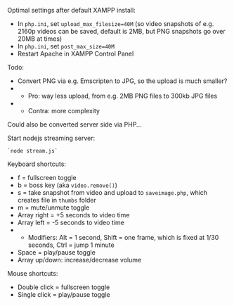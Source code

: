 Optimal settings after default XAMPP install:

 * In `php.ini`, set `upload_max_filesize=40M` (so video snapshots of e.g. 2160p videos can be saved, default is 2MB, but PNG snapshots go over 20MB at times)
 * In `php.ini`, set `post_max_size=40M`
 * Restart Apache in XAMPP Control Panel

Todo:

 * Convert PNG via e.g. Emscripten to JPG, so the upload is much smaller?
 * * Pro: way less upload, from e.g. 2MB PNG files to 300kb JPG files
 * * Contra: more complexity
 
Could also be converted server side via PHP...



Start nodejs streaming server:

	`node stream.js`
	
	
Keyboard shortcuts:

 * f = fullscreen toggle
 * b = boss key (aka `video.remove()`)
 * s = take snapshot from video and upload to `saveimage.php`, which creates file in `thumbs` folder
 * m = mute/unmute toggle
 * Array right = +5 seconds to video time
 * Array left = -5 seconds to video time
 * * Modifiers: Alt = 1 second, Shift = one frame, which is fixed at 1/30 seconds, Ctrl = jump 1 minute
 * Space = play/pause toggle
 * Array up/down: increase/decrease volume
 
Mouse shortcuts:
 * Double click = fullscreen toggle
 * Single click = play/pause toggle